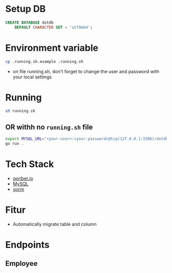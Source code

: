 # Setup DB
```sql
CREATE DATABASE dotdb
    DEFAULT CHARACTER SET = 'utf8mb4';
```

# Environment variable
```bash
cp .running.sh.example .running.sh
```
* on file running.sh, don't forget to change the user and password with your local settings


# Running
```bash
sh running.sh
```

## OR withh no `running.sh` file

```bash 
export MYSQL_URL="<your-user>:<your-password>@tcp(127.0.0.1:3306)/dotdb?charset=utf8mb4&parseTime=True&loc=Local"
go run .
```

# Tech Stack
* [goriber.io](https://gofiber.io/)
* [MySQL](https://www.mysql.com/)
* [gorm](https://gorm.io/)

# Fitur
* Automatically migrate table and column

# Endpoints

## Employee